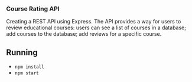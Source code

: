 ### Course Rating API

Creating a REST API using Express. The API provides a way for users to review educational courses: users can see a list of courses in a database; add courses to the database; add reviews for a specific course.

## Running

- `npm install`
- `npm start`
